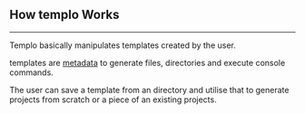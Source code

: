 ## How templo Works
---

Templo basically manipulates templates created by the user.

templates are [metadata](https://en.wikipedia.org/wiki/Metadata) to generate files, directories and execute console commands.

The user can save a template from an directory and utilise that to generate projects from scratch or a piece of an existing 
projects.
